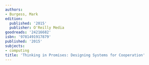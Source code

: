 ```yaml
---
authors:
- Burgess, Mark
edition:
  published: '2015'
  publisher: O'Reilly Media
goodreads: '24216682'
isbn: '9781491917879'
published: '2015'
subjects:
- computing
title: 'Thinking in Promises: Designing Systems for Cooperation'
---
```


